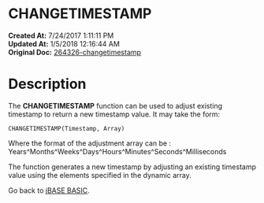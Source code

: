 # CHANGETIMESTAMP

**Created At:** 7/24/2017 1:11:11 PM  
**Updated At:** 1/5/2018 12:16:44 AM  
**Original Doc:** [264326-changetimestamp](https://docs.jbase.com/36868-jbase-basic/264326-changetimestamp)  


# Description

The **CHANGETIMESTAMP** function can be used to adjust existing timestamp to return a new timestamp value. It may take the form:

```
CHANGETIMESTAMP(Timestamp, Array)
```

Where the format of the adjustment array can be : Years^Months^Weeks^Days^Hours^Minutes^Seconds^Milliseconds

The function generates a new timestamp by adjusting an existing timestamp value using the elements specified in the dynamic array.



Go back to [jBASE BASIC](263498-jbase-basic).
